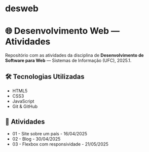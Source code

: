# desweb
# 🌐 Desenvolvimento Web — Atividades

Repositório com as atividades da disciplina de **Desenvolvimento de Software para Web** — Sistemas de Informação (UFC), 2025.1.

## 🛠️ Tecnologias Utilizadas

- HTML5
- CSS3
- JavaScript 
- Git & GitHub

## 📁 Atividades

- 01 - Site sobre um país - 16/04/2025
- 02 - Blog	- 30/04/2025
- 03 - Flexbox com responsividade - 21/05/2025

